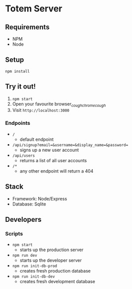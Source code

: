 # Totem Server

## Requirements

* NPM
* Node

## Setup

`npm install`

## Try it out!

1. `npm start`
2. Open your favourite browser<sub>*coughchromecough*</sub>
3. Visit `http://localhost:3000`

### Endpoints

* `/`
  * default endpoint
* `/api/signup?email=&username=&display_name=&password=`
  * signs up a new user account
* `/api/users`
  * returns a list of all user accounts
* `/*`
  * any other endpoint will return a 404

## Stack

* Framework: Node/Express
* Database: Sqlite

## Developers

### Scripts

* `npm start`
  * starts up the production server
* `npm run dev`
  * starts up the developer server
* `npm run init-db-prod`
  * creates fresh production database
* `npm run init-db-dev`
  * creates fresh development database
 
